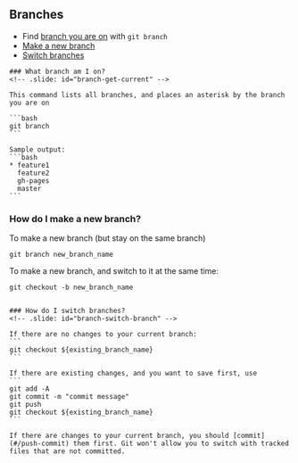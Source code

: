 ## Branches
<!-- .slide: id="branch-overview" -->

* Find [branch you are on](#/branch-get-current) with `git branch` 
* [Make a new branch](#/branch-new-branch)
* [Switch branches](#/branch-switch-branch)

~~~
### What branch am I on?
<!-- .slide: id="branch-get-current" -->

This command lists all branches, and places an asterisk by the branch you are on

```bash
git branch
```

Sample output:
```bash
* feature1
  feature2
  gh-pages
  master
```
~~~

### How do I make a new branch?
<!-- .slide: id="branch-new-branch" -->

To make a new branch (but stay on the same branch)
```
git branch new_branch_name
```

To make a new branch, and switch to it at the same time:
```
git checkout -b new_branch_name
```

~~~

### How do I switch branches?
<!-- .slide: id="branch-switch-branch" -->

If there are no changes to your current branch:
```
git checkout ${existing_branch_name}
```

If there are existing changes, and you want to save first, use
```
git add -A
git commit -m "commit message"
git push
git checkout ${existing_branch_name}
```

If there are changes to your current branch, you should [commit](#/push-commit) them first. Git won't allow you to switch with tracked files that are not committed. 
